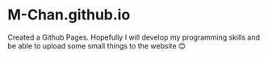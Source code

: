# M-Chan.github.io

Created a Github Pages. Hopefully I will develop my programming skills and be able to upload some small things to the website 😊
